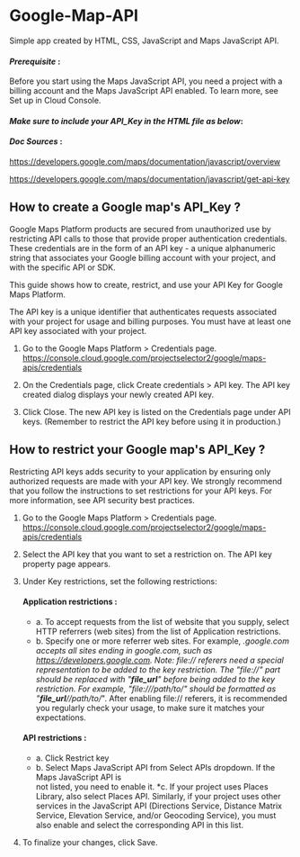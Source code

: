 # Google-Map-API

Simple app created by HTML, CSS, JavaScript and Maps JavaScript API.

#### _Prerequisite_ :

Before you start using the Maps JavaScript API, you need a project with a billing account and the Maps JavaScript API enabled. To learn more, see Set up in Cloud Console.

#### _Make sure to include your API_Key in the HTML file as below_:

<script src="https://maps.googleapis.com/maps/api/js?key={YOUR_API_KEY}&callback=myMap">
</script>

#### _Doc Sources_ :

https://developers.google.com/maps/documentation/javascript/overview

https://developers.google.com/maps/documentation/javascript/get-api-key

## How to create a Google map's API_Key ?

Google Maps Platform products are secured from unauthorized use by restricting API calls to those that provide proper authentication credentials. These credentials are in the form of an API key - a unique alphanumeric string that associates your Google billing account with your project, and with the specific API or SDK.

This guide shows how to create, restrict, and use your API Key for Google Maps Platform.

The API key is a unique identifier that authenticates requests associated with your project for usage and billing purposes. You must have at least one API key associated with your project.

1. Go to the Google Maps Platform > Credentials page.
   https://console.cloud.google.com/projectselector2/google/maps-apis/credentials

2. On the Credentials page, click Create credentials > API key.
   The API key created dialog displays your newly created API key.

3. Click Close.
   The new API key is listed on the Credentials page under API keys.
   (Remember to restrict the API key before using it in production.)

## How to restrict your Google map's API_Key ?

Restricting API keys adds security to your application by ensuring only authorized requests are made with your API key. We strongly recommend that you follow the instructions to set restrictions for your API keys. For more information, see API security best practices.

1. Go to the Google Maps Platform > Credentials page.
   https://console.cloud.google.com/projectselector2/google/maps-apis/credentials

2. Select the API key that you want to set a restriction on. The API key property page appears.
3. Under Key restrictions, set the following restrictions:

   #### Application restrictions :

   - a. To accept requests from the list of website that you supply, select HTTP
     referrers (web sites) from the list of Application restrictions.
   - b. Specify one or more referrer web sites. For example, _.google.com accepts all
     sites ending in google.com, such as https://developers.google.com.
     Note: file:// referers need a special representation to be added to the key restriction. The "file://" part should be replaced with "**file_url**" before being added to the key restriction. For example, "file:///path/to/" should be formatted as "**file_url**//path/to/_". After enabling file:// referers, it is recommended you regularly check your usage, to make sure it matches your expectations.

   #### API restrictions :

   - a. Click Restrict key
   - b. Select Maps JavaScript API from Select APIs dropdown. If the Maps JavaScript API is  
      not listed, you need to enable it.
     \*c. If your project uses Places Library, also select Places API. Similarly, if your
     project uses other services in the JavaScript API (Directions Service, Distance Matrix Service, Elevation Service, and/or Geocoding Service), you must also enable and select the corresponding API in this list.

4. To finalize your changes, click Save.
